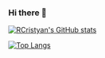 ### Hi there 👋

[![RCristyan's GitHub stats](https://github-readme-stats.vercel.app/api?username=RCristyan&theme=vision-friendly-dark)](https://github.com/anuraghazra/github-readme-stats)

[![Top Langs](https://github-readme-stats.vercel.app/api/top-langs/?username=RCristyan&layout=compact&theme=vision-friendly-dark)](https://github.com/anuraghazra/github-readme-stats)

<!--
**RCristyan/RCristyan** is a ✨ _special_ ✨ repository because its `README.md` (this file) appears on your GitHub profile.

Here are some ideas to get you started:

- 🔭 I’m currently working on ...
- 🌱 I’m currently learning ...
- 👯 I’m looking to collaborate on ...
- 🤔 I’m looking for help with ...
- 💬 Ask me about ...
- 📫 How to reach me: ...
- 😄 Pronouns: ...
- ⚡ Fun fact: ...
-->
